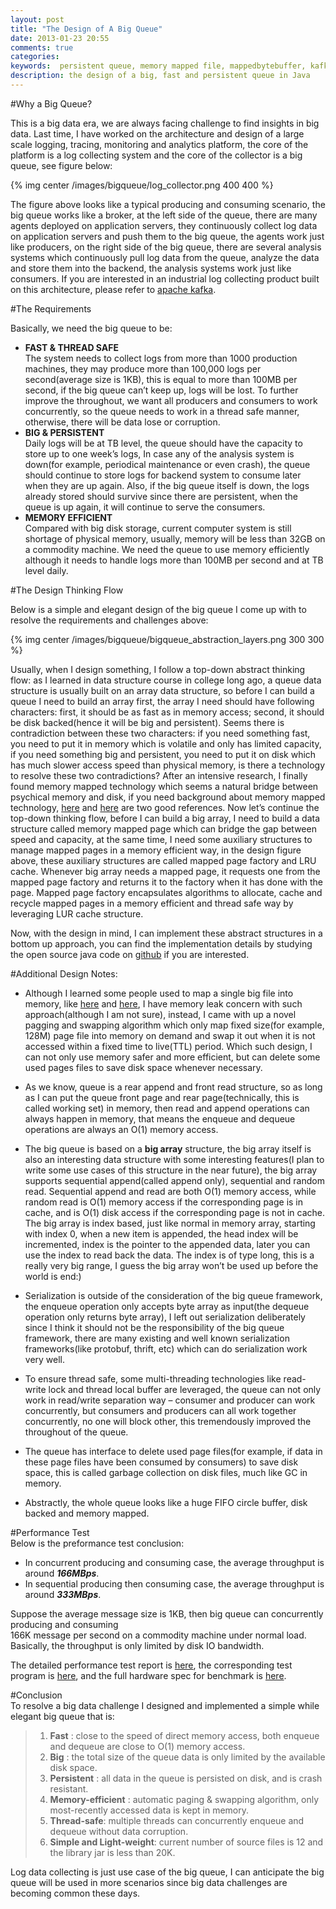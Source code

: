 ```yaml
---
layout: post
title: "The Design of A Big Queue"
date: 2013-01-23 20:55
comments: true
categories: 
keywords:  persistent queue, memory mapped file, mappedbytebuffer, kafka  
description: the design of a big, fast and persistent queue in Java  
---
```


#Why a Big Queue?

This is a big data era, we are always facing challenge to find insights in big data. Last time, I have worked on the architecture and design of a large scale logging, tracing, monitoring and analytics platform, the core of the platform is a log collecting system and the core of the collector is a big queue, see figure below:
<!-- more -->

{% img center /images/bigqueue/log_collector.png 400 400 %}
 

The figure above looks like a typical producing and consuming scenario, the big queue works like a broker, at the left side of the queue, there are many agents deployed on application servers, they continuously collect log data on application servers and push them to the big queue, the agents work just like producers, on the right side of the big queue, there are several analysis systems which continuously pull log data from the queue, analyze the data and store them into the backend, the analysis systems work just like consumers. If you are interested in an industrial log collecting product built on this architecture, please refer to [apache kafka](http://kafka.apache.org/).

#The Requirements

Basically, we need the big queue to be:

+ **FAST & THREAD SAFE**      
The system needs to collect logs from more than 1000 production machines, they may produce more than 100,000 logs per second(average size is 1KB), this is equal to more than 100MB per second, if the big queue can’t keep up, logs will be lost. To further improve the throughout, we want all producers and consumers to work concurrently, so the queue needs to work in a thread safe manner, otherwise, there will be data lose or corruption.
+ **BIG & PERSISTENT**   
Daily logs will be at TB level, the queue should have the capacity to store up to one week’s logs, 
In case any of the analysis system is down(for example, periodical maintenance or even crash), the queue should continue to store logs for backend system to consume later when they are up again. Also, if the big queue itself is down, the logs already stored should survive since there are persistent, when the queue is up again, it will continue to serve the consumers.
+ **MEMORY EFFICIENT**  
Compared with big disk storage, current computer system is still shortage of physical memory, usually, memory will be less than 32GB on a commodity machine. We need the queue to use memory efficiently although it needs to handle logs more than 100MB per second and at TB level daily. 


#The Design Thinking Flow

Below is a simple and elegant design of the big queue I come up with to resolve the requirements and challenges above:

{% img center /images/bigqueue/bigqueue_abstraction_layers.png 300 300 %}
 
Usually, when I design something, I follow a top-down abstract thinking flow: as I learned in data structure course in college long ago, a queue data structure is usually built on an array data structure, so before I can build a queue I need to build an array first, the array I need should have following characters: first, it should be as fast as in memory access; second, it should be disk backed(hence it will be big and persistent). Seems there is contradiction between these two characters: if you need something fast, you need to put it in memory which is volatile and only has limited capacity, if you need something big and persistent, you need to put it on disk which has much slower access speed than physical memory, is there a technology to resolve these two contradictions? After an intensive research, I finally found memory mapped technology which seems a natural bridge between psychical memory and disk, if you need background about memory mapped technology, [here](http://www.kdgregory.com/index.php?page=java.byteBuffer) and [here](http://vanillajava.blogspot.co.uk/2012/03/presentation-on-using-shared-memory-in.html) are two good references. Now let’s continue the top-down thinking flow, before I can build a big array, I need to build a data structure called memory mapped page which can bridge the gap between speed and capacity, at the same time, I need some auxiliary structures to manage mapped pages in a memory efficient way, in the design figure above, these auxiliary structures are called mapped page factory and LRU cache. Whenever big array needs a mapped page, it requests one from the mapped page factory and returns it to the factory when it has done with the page. Mapped page factory encapsulates algorithms to allocate, cache and recycle mapped pages in a memory efficient and thread safe way by leveraging LUR cache structure.

Now, with the design in mind, I can implement these abstract structures in a bottom up approach, you can find the implementation details by studying the open source java code on [github](https://github.com/bulldog2011/bigqueue) if you are interested.


#Additional Design Notes:  
+ Although I learned some people used to map a single big file into memory, like [here](http://kdgcommons.svn.sourceforge.net/viewvc/kdgcommons/trunk/src/main/java/net/sf/kdgcommons/buffer/MappedFileBuffer.java?revision=HEAD&view=markup) and [here](http://vanillajava.blogspot.com/2011/12/using-memory-mapped-file-for-huge.html), I have memory leak concern with such approach(although I am not sure), instead, I came with up a novel pagging and swapping algorithm which only map fixed size(for example, 128M) page file into memory on demand and swap it out when it is not accessed within a fixed time to live(TTL) period. Which such design, I can not only use memory safer and more efficient, but can delete some used pages files to save disk space whenever necessary.

+ As we know, queue is a rear append and front read structure, so as long as I can put the queue front page and rear page(technically, this is called working set) in memory, then read and append operations can always happen in memory, that means the enqueue and dequeue operations are always an O(1) memory access.

+ The big queue is based on a **big array** structure, the big array itself is also an interesting data structure with some interesting features(I plan to write some use cases of this structure in the near future), the big array supports sequential append(called append only), sequential and random read. Sequential append and read are both O(1) memory access, while random read is O(1) memory access if the corresponding page is in cache, and is O(1) disk access if the corresponding page is not in cache. The big array is index based, just like normal in memory array, starting with index 0, when a new item is appended, the head index will be incremented, index is the pointer to the appended data, later you can use the index to read back the data. The index is of type long, this is a really very big range, I guess the big array won’t be used up before the world is end:)

+ Serialization is outside of the consideration of the big queue framework, the enqueue operation only accepts byte array as input(the dequeue operation only returns byte array), I left out serialization deliberately since I think it should not be the responsibility of the big queue framework, there are many existing and well known serialization frameworks(like protobuf, thrift, etc) which can do serialization work very well.

+ To ensure thread safe, some multi-threading technologies like read-write lock and thread local buffer are leveraged, the queue can not only work in read/write separation way – consumer and producer can work concurrently, but consumers and producers can all work together concurrently, no one will block other, this tremendously improved the throughout of the queue.

+ The queue has interface to delete used page files(for example, if data in these page files have been consumed by consumers) to save disk space, this is called garbage collection on disk files, much like GC in memory.

+ Abstractly, the whole queue looks like a huge FIFO circle buffer, disk backed and memory mapped.


#Performance Test  
Below is the preformance test conclusion:  

* In concurrent producing and consuming case, the average throughput is around ***166MBps***.
* In sequential producing then consuming case, the average throughput is around ***333MBps***.

Suppose the average message size is 1KB, then big queue can concurrently producing and consuming  
166K message per second on a commodity machine under normal load. Basically, the throughput is only limited by disk IO bandwidth.
  
The detailed performance test report is [here](https://github.com/bulldog2011/bigqueue/wiki/Performance-Test-Report), the corresponding test program is [here](https://github.com/bulldog2011/bigqueue/blob/master/src/test/java/com/leansoft/bigqueue/perf/BigQueuePerfTest.java), and the full hardware spec for benchmark is [here](http://bulldog2011.github.com/lab/).

#Conclusion  
To resolve a big data challenge I designed and implemented a simple while elegant big queue that is:  
>1. **Fast** : close to the speed of direct memory access, both enqueue and dequeue are close to O(1) memory access.  
>2. **Big** : the total size of the queue data is only limited by the available disk space.  
>3. **Persistent** : all data in the queue is persisted on disk, and is crash resistant.  
>4. **Memory-efficient** : automatic paging & swapping algorithm, only most-recently accessed data is kept in memory.  
>5. **Thread-safe**: multiple threads can concurrently enqueue and dequeue without data corruption.  
>6. **Simple and Light-weight**: current number of source files is 12 and the library jar is less than 20K.

Log data collecting is just use case of the big queue, I can anticipate the big queue will be used in more scenarios since big data challenges are becoming common these days.
